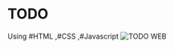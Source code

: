 # TODO
Using #HTML ,#CSS ,#Javascript
![TODO WEB](https://github.com/vaishnavikoli885/TODO/assets/151612784/15528078-2800-47e3-90b0-addd051d7da8)
